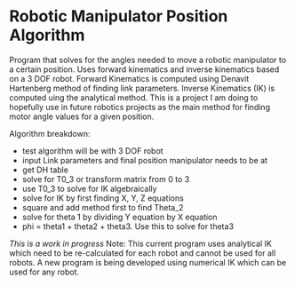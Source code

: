 # Robotic Manipulator Position Algorithm
Program that solves for the angles needed to move a robotic manipulator to a certain position. Uses forward kinematics and inverse kinematics based on a 3 DOF robot. Forward Kinematics is computed using Denavit Hartenberg method of finding link parameters. Inverse Kinematics (IK) is computed uing the analytical method. This is a project I am doing to hopefully use in future robotics projects as the main method for finding motor angle values for a given position.

Algorithm breakdown:
- test algorithm will be with 3 DOF robot
- input Link parameters and final position manipulator needs to be at
- get DH table
- solve for T0_3 or transform matrix from 0 to 3
- use T0_3 to solve for IK algebraically
- solve for IK by first finding X, Y, Z equations
- square and add method first to find Theta_2
- solve for theta 1 by dividing Y equation by X equation
- phi = theta1 + theta2 + theta3. Use this to solve for theta3

*This is a work in progress*
Note: This current program uses analytical IK which need to be re-calculated for each robot and cannot be used for all robots. A new program is being developed using numerical IK which can be used for any robot.
